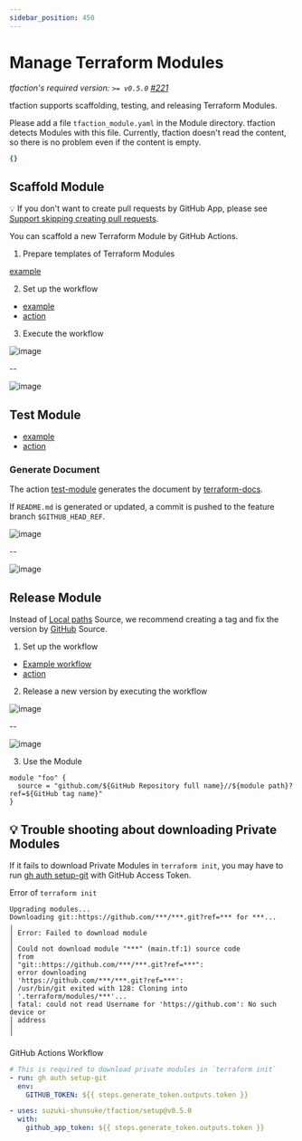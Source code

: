 ```yaml
---
sidebar_position: 450
---
```


# Manage Terraform Modules

_tfaction's required version: `>= v0.5.0` [#221](https://github.com/suzuki-shunsuke/tfaction/issues/221)_

tfaction supports scaffolding, testing, and releasing Terraform Modules.

Please add a file `tfaction_module.yaml` in the Module directory.
tfaction detects Modules with this file.
Currently, tfaction doesn't read the content, so there is no problem even if the content is empty.

```yaml
{}
```

## Scaffold Module

:bulb: If you don't want to create pull requests by GitHub App, please see [Support skipping creating pull requests](skip-creating-pr.md).

You can scaffold a new Terraform Module by GitHub Actions.

1. Prepare templates of Terraform Modules

[example](https://github.com/suzuki-shunsuke/tfaction-example/tree/example-v1-2/templates/module-hello)

2. Set up the workflow

- [example](https://github.com/suzuki-shunsuke/tfaction-example/blob/main/.github/workflows/scaffold-module.yaml)
- [action](https://github.com/suzuki-shunsuke/tfaction/blob/main/scaffold-module/action.yaml)

3. Execute the workflow

![image](https://user-images.githubusercontent.com/13323303/156072535-e9d65c62-23b8-48a1-9827-f9fce4ea191c.png)

--

![image](https://user-images.githubusercontent.com/13323303/156072431-56345976-60ba-4874-afcd-37026ec0510a.png)

## Test Module

- [example](https://github.com/suzuki-shunsuke/tfaction-example/blob/main/.github/workflows/wc-test-module.yaml)
- [action](https://github.com/suzuki-shunsuke/tfaction/blob/main/test-module/action.yaml)

### Generate Document

The action [test-module](https://github.com/suzuki-shunsuke/tfaction/blob/main/test-module/action.yaml) generates the document by [terraform-docs](https://github.com/terraform-docs/terraform-docs).

If `README.md` is generated or updated, a commit is pushed to the feature branch `$GITHUB_HEAD_REF`.

![image](https://user-images.githubusercontent.com/13323303/156068791-96406162-e42c-4197-aa9c-40bd457af941.png)

--

![image](https://user-images.githubusercontent.com/13323303/156068986-5df71e03-c662-4735-aae8-5acf061d595b.png)

## Release Module

Instead of [Local paths](https://www.terraform.io/language/modules/sources#local-paths) Source, we recommend creating a tag and fix the version by [GitHub](https://www.terraform.io/language/modules/sources#github) Source.

1. Set up the workflow

- [Example workflow](https://github.com/suzuki-shunsuke/tfaction-example/blob/main/.github/workflows/release-module.yaml)
- [action](https://github.com/suzuki-shunsuke/tfaction/blob/main/release-module/action.yaml)

2. Release a new version by executing the workflow

![image](https://user-images.githubusercontent.com/13323303/156072006-12d48ac2-95ee-41ab-a90a-42b232f40140.png)

--

![image](https://user-images.githubusercontent.com/13323303/156072085-cabd76cd-e8a4-44af-b407-e862f4bf9946.png)

3. Use the Module

```hcl
module "foo" {
  source = "github.com/${GitHub Repository full name}//${module path}?ref=${GitHub tag name}"
}
```

## :bulb: Trouble shooting about downloading Private Modules

If it fails to download Private Modules in `terraform init`, you may have to run [gh auth setup-git](https://cli.github.com/manual/gh_auth_setup-git) with GitHub Access Token.

Error of `terraform init`

```
Upgrading modules...
Downloading git::https://github.com/***/***.git?ref=*** for ***...
╷
│ Error: Failed to download module
│ 
│ Could not download module "***" (main.tf:1) source code
│ from
│ "git::https://github.com/***/***.git?ref=***":
│ error downloading
│ 'https://github.com/***/***.git?ref=***':
│ /usr/bin/git exited with 128: Cloning into
│ '.terraform/modules/***'...
│ fatal: could not read Username for 'https://github.com': No such device or
│ address
│ 
╵
```

GitHub Actions Workflow

```yaml
# This is required to download private modules in `terraform init`
- run: gh auth setup-git
  env:
    GITHUB_TOKEN: ${{ steps.generate_token.outputs.token }}

- uses: suzuki-shunsuke/tfaction/setup@v0.5.0
  with:
    github_app_token: ${{ steps.generate_token.outputs.token }}
```
